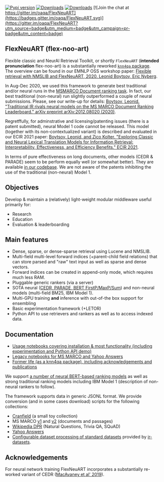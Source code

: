 [![Pypi version](https://img.shields.io/pypi/v/flexneuart.svg)](http://pypi.python.org/pypi/flexneuart)
[![Downloads](https://pepy.tech/badge/flexneuart)](https://pepy.tech/project/flexneuart)
[![Downloads](https://pepy.tech/badge/flexneuart/month)](https://pepy.tech/project/flexneuart) [![Join the chat at https://gitter.im/oaqa/FlexNeuART](https://badges.gitter.im/oaqa/FlexNeuART.svg)](https://gitter.im/oaqa/FlexNeuART?utm_source=badge&utm_medium=badge&utm_campaign=pr-badge&utm_content=badge)

## FlexNeuART (flex-noo-art)
Flexible classic and NeurAl Retrieval Toolkit, or shortly `FlexNeuART` (**intended pronunciation** flex-noo-art) 
is a substantially reworked [`knn4qa` package](legacy_docs/knn4qa.md).  The overview can be found in our EMNLP OSS workshop paper: 
[Flexible retrieval with NMSLIB and FlexNeuART, 2020. Leonid Boytsov, Eric Nyberg](https://arxiv.org/abs/2010.14848).

In Aug-Dec 2020, we used this framework to generate best traditional and/or neural runs 
in the [MSMARCO Document ranking task](https://microsoft.github.io/msmarco/#docranking).
In fact, our best traditional (non-neural) run slightly outperformed a couple of neural submissions.
Please, see our write-up for details: [Boytsov, Leonid. "Traditional IR rivals neural models on the MS MARCO Document Ranking Leaderboard." arXiv preprint arXiv:2012.08020 (2020)](https://arxiv.org/abs/2012.08020).

Regretffully, for adminstrative and licensing/patenting issues (there is a patent submitted), neural Model 1 code cannot be released. 
This model (together with its non-contextualized variant) is described and evaluated in our ECIR 2021 paper:
[Boytsov, Leonid, and Zico Kolter. "Exploring Classic and Neural Lexical Translation Models for Information Retrieval: Interpretability, Effectiveness, and Efficiency Benefits." ECIR 2021](https://arxiv.org/abs/2102.06815).

In terms of pure effectiveness on long documents, other models (CEDR & PARADE) seem to be perform equally well (or somewhat better). They are available [in our codebase](flexneuart/models/README.md). We are not aware of the patents inhibiting the use of the traditional (non-neural) Model 1.

## Objectives

Develop & maintain a (relatively) light-weight modular middleware useful primarily for: 
* Research
* Education
* Evaluation & leaderboarding

## Main features

* Dense, sparse, or dense-sparse retrieval using Lucene and NMSLIB.
* Multi-field multi-level forward indices (+parent-child field relations) that can store 
  parsed and "raw" text input as well as sparse and dense vectors.
* Forward indices can be created in append-only mode, which requires much less RAM.
* Pluggable generic rankers (via a server)
* SOTA neural ([CEDR, PARADE, BERT FirstP/MaxP/Sum](flexneuart/models/README.md)) and non-neural models (multi-field BM25, IBM Model 1).
* Multi-GPU training **and** inference with out-of-the box support for ensembling
* Basic experimentation framework (+LETOR)
* Python API to use retrievers and rankers as well as to access indexed data.


## Documentation

* [Usage notebooks covering installation & most functionality (including experimentation and Python API demo)](demo/README.md)
* [Legacy notebooks for MS MARCO and Yahoo Answers](legacy_docs/README.md)
* [Former life (as a knn4qa package), including acknowledgements and publications](legacy_docs/knn4qa.md)

We support [a number of neural BERT-based ranking models](flexneuart/models/README.md) as well as strong traditional
ranking models including IBM Model 1 (description of non-neural rankers to follow).

The framework supports data in generic JSONL format. We provide conversion (and in some cases download) scripts for the following collections:
* [Cranfield](scripts/data_convert/cranfield/README.md) (a small toy collection)
* MS MARCO [v1](scripts/data_convert/msmarco) and [v2](scripts/data_convert/msmarco_v2) (documents and passages)
* [Wikipedia DPR](scripts/data_convert/wikipedia_dpr/README.md) (Natural Questions, Trivia QA, SQuAD)
* [Yahoo Answers](/scripts/data_convert/yahoo_answers)
* [Configurable dataset processing of standard datasets](/scripts/data_convert/ir_datasets/README.md) provided by [ir-datasets](https://ir-datasets.com/).


## Acknowledgements

For neural network training FlexNeuART incorporates
a substantially re-worked variant of CEDR ([MacAvaney et al' 2019](https://github.com/Georgetown-IR-Lab/cedr)).



